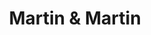 ---
title: "Martin & Martin"
url: /ciudad-autonoma-de-buenos-aires/martin-und-martin/
shop: electrónica
---